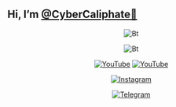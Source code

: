 ## Hi, I’m [@CyberCaliphate🦅](https://instagram.com/cyber._.caliphate420)

<p align="center"><img src="https://i.imgur.com/mp5JwKO.png" alt="Bt">
</p>
<p align="center"><img src="https://user-images.githubusercontent.com/49580304/110318584-81067880-7fc2-11eb-8391-152d308e7f2b.gif" alt="Bt">
<p align="center">
<a href="https://tinyurl.com/y7bn3e3c"><img title="YouTube" src="https://img.shields.io/badge/Cyber-Caliphate-brightgreen?style=for-the-badge&logo=github"></a>
<a href="https://tinyurl.com/bdh25amw"><img title="YouTube" src="https://img.shields.io/badge/YouTube-Cyber Caliphate-red?style=for-the-badge&logo=Youtube"></a>
<p align="center">
<a href="https://shorturl.at/kls02"><img title="Instagram" src="https://img.shields.io/badge/INSTAGRAM-purple?style=for-the-badge&logo=instagram"></a>
<p align="center"> 
<a href="https://tinyurl.com/yc6dehyp"><img title="Telegram" src="https://img.shields.io/badge/Telegram-black?style=for-the-badge&logo=Telegram"></a>
